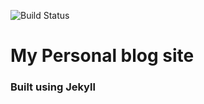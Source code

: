 ![Build Status](https://dev.azure.com/aidankappa/Personal%20Blog/_apis/build/status/h4wk590.h4wk590.github.io?branchName=master)

# My Personal blog site

### Built using Jekyll
